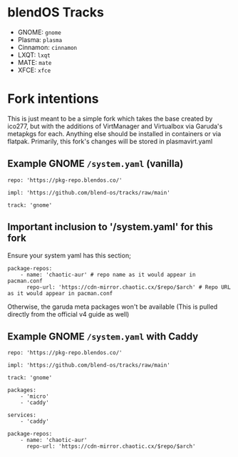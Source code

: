 # blendOS Tracks

* GNOME: `gnome`
* Plasma: `plasma`
* Cinnamon: `cinnamon`
* LXQT: `lxqt`
* MATE: `mate`
* XFCE: `xfce`

# Fork intentions

This is just meant to be a simple fork which takes the base created by ico277, 
but with the additions of VirtManager and Virtualbox via Garuda's metapkgs for each.
Anything else should be installed in containers or via flatpak.
Primarily, this fork's changes will be stored in plasmavirt.yaml

## Example GNOME `/system.yaml` (vanilla)

```
repo: 'https://pkg-repo.blendos.co/'

impl: 'https://github.com/blend-os/tracks/raw/main'

track: 'gnome'
```
## Important inclusion to '/system.yaml' for this fork
Ensure your system yaml has this section;
```
package-repos:
    - name: 'chaotic-aur' # repo name as it would appear in pacman.conf
      repo-url: 'https://cdn-mirror.chaotic.cx/$repo/$arch' # Repo URL as it would appear in pacman.conf
```
Otherwise, the garuda meta packages won't be available
(This is pulled directly from the official v4 guide as well)
## Example GNOME `/system.yaml` with Caddy

```
repo: 'https://pkg-repo.blendos.co/'

impl: 'https://github.com/blend-os/tracks/raw/main'

track: 'gnome'

packages:
    - 'micro'
    - 'caddy'

services:
    - 'caddy'

package-repos:
    - name: 'chaotic-aur'
      repo-url: 'https://cdn-mirror.chaotic.cx/$repo/$arch'
```
